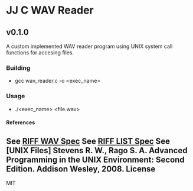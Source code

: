 # JJ C WAV Reader
## v0.1.0

A custom implemented WAV reader program using UNIX system call functions for accesing files.

### Building
- gcc wav_reader.c -o <exec_name>

### Usage
- ./<exec_name> <file.wav>

#### References

See [RIFF WAV Spec](https://www.lpi.tel.uva.es/~nacho/docencia/ing_ond_1/trabajos_01_02/formatos_audio_digital/html/wavformat.htm)
See [RIFF LIST Spec](https://www.recordingblogs.com/wiki/list-chunk-of-a-wave-file)
See	[UNIX Files] Stevens R. W., Rago S. A. Advanced Programming in the UNIX Environment: Second Edition. Addison Wesley, 2008.
License
----

MIT